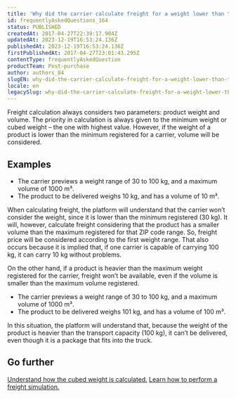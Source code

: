 ```yaml
---
title: 'Why did the carrier calculate freight for a weight lower than the minimum set?'
id: frequentlyAskedQuestions_164
status: PUBLISHED
createdAt: 2017-04-27T22:39:17.904Z
updatedAt: 2023-12-19T16:53:24.136Z
publishedAt: 2023-12-19T16:53:24.136Z
firstPublishedAt: 2017-04-27T23:01:43.295Z
contentType: frequentlyAskedQuestion
productTeam: Post-purchase
author: authors_84
slugEN: why-did-the-carrier-calculate-freight-for-a-weight-lower-than-the-minimum-set
locale: en
legacySlug: why-did-the-carrier-calculate-freight-for-a-weight-lower-than-the-minimum-set
---
```


Freight calculation always considers two parameters: product weight and volume. The priority in calculation is always given to the minimum weight or cubed weight &#8211; the one with highest value. However, if the weight of a product is lower than the minimum registered for a carrier, volume will be considered.

## Examples

- The carrier previews a weight range of 30 to 100 kg, and a maximum volume of 1000 m³.
- The product to be delivered weighs 10 kg, and has a volume of 10 m³.

When calculating freight, the platform will understand that the carrier won&#8217;t consider the weight, since it is lower than the minimum registered (30 kg). It will, however, calculate freight considering that the product has a smaller volume than the maximum registered for that ZIP code range. So, freight price will be considered according to the first weight range. That also occurs because it is implied that, if one carrier is capable of carrying 100 kg, it can carry 10 kg without problems.

On the other hand, if a product is heavier than the maximum weight registered for the carrier, freight won&#8217;t be available, even if the volume is smaller than the maximum volume registered.

- The carrier previews a weight range of 30 to 100 kg, and a maximum volume of 1000 m³.
- The product to be delivered weighs 101 kg, and has a volume of 100 m³.

In this situation, the platform will understand that, because the weight of the product is heavier than the transport capacity (100 kg), it can&#8217;t be delivered, even though it is a package that fits into the truck.

## Go further

[Understand how the cubed weight is calculated.](/en/tutorial/understanding-the-cubic-weight-factor/)
[Learn how to perform a freight simulation.](/en/tutorial/freight-simulation/)
